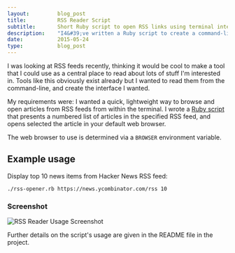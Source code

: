 ```yaml
---
layout:         blog_post
title:          RSS Reader Script
subtitle:       Short Ruby script to open RSS links using terminal interface
description:    "I4&#39;ve written a Ruby script to create a command-line interface for browsing articles from an RSS feed"
date:           2015-05-24
type:           blog_post
---
```


I was looking at RSS feeds recently, thinking it would be cool to make a tool that I could use as a central place to read about lots of stuff I'm interested in. Tools like this obviously exist already but I wanted to read them from the command-line, and create the interface I wanted.

My requirements were: I wanted a quick, lightweight way to browse and open articles from RSS feeds from within the terminal. I wrote a <a href="https://github.com/robinrob/rss-opener.git">Ruby script</a> that presents a numbered list of articles in the specified RSS feed, and opens selected the article in your default web browser.

The web browser to use is determined via a `BROWSER` environment variable.

## Example usage
Display top 10 news items from Hacker News RSS feed:

<pre><code class="shell">./rss-opener.rb https://news.ycombinator.com/rss 10
</code></pre>

### Screenshot
<img src="/img/rss-opener.png" alt="RSS Reader Usage Screenshot">

Further details on the script's usage are given in the README file in the project.